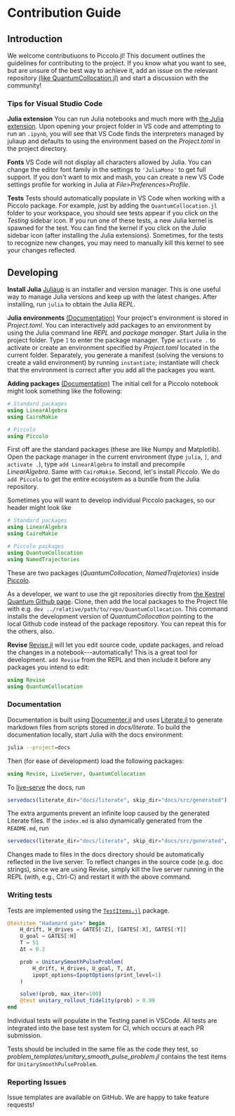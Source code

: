 # Contribution Guide

## Introduction

We welcome contributiuons to Piccolo.jl! This document outlines the guidelines for contributing to the project. If you know what you want to see, but are unsure of the best way to achieve it, add an issue on the relevant repository [(like QuantumCollocation.jl)](https://github.com/harmoniqs/QuantumCollocation.jl/issues) and start a discussion with the community! 

### Tips for Visual Studio Code
__Julia extension__ You can run Julia notebooks and much more with [the Julia extension](https://code.visualstudio.com/docs/languages/julia). Upon opening your project folder in VS code and attempting to run an `.ipynb`, you will see that VS Code finds the interpreters managed by juliaup and defaults to using the environment based on the _Project.toml_ in the project directory.

__Fonts__ VS Code will not display all characters allowed by Julia. You can change the editor font family in the settings to `'JuliaMono'` to get full support. If you don't want to mix and mash, you can create a new VS Code settings profile for working in Julia at _File>Preferences>Profile_.

__Tests__ Tests should automatically populate in VS Code when working with a Piccolo package. For example, just by adding the `QuantumCollocation.jl` folder to your workspace, you should see tests appear if you click on the _Testing_ sidebar icon. If you run one of these tests, a new Julia kernel is spawned for the test. You can find the kernel if you click on the _Julia_ sidebar icon (after installing the Julia extensions). Sometimes, for the tests to recognize new changes, you may need to manually kill this kernel to see your changes reflected.

## Developing

__Install Julia__ [Juliaup](https://github.com/JuliaLang/juliaup) is an installer and version manager. This is one useful way to manage Julia versions and keep up with the latest changes. After installing, run `julia` to obtain the Julia _REPL_.

__Julia environments__
[(Documentation)](https://pkgdocs.julialang.org/v1/environments/#Using-someone-else's-project) Your project's environment is stored in _Project.toml_. You can interactively add packages to an environment by using the Julia command line _REPL_ and _package manager_.  Start Julia in the project folder. Type `]` to enter the package manager. Type `activate .` to activate or create an environment specified by _Project.toml_ located in the current folder. Separately, you generate a manifest (solving the versions to create a valid environment) by running `instantiate`; instantiate will check that the environment is correct after you add all the packages you want.

__Adding packages__
[(Documentation)](https://pkgdocs.julialang.org/v1/managing-packages/#Adding-packages) The initial cell for a Piccolo notebook might look something like the following:
```Julia
# Standard packages
using LinearAlgebra
using CairoMakie

# Piccolo
using Piccolo
```

First off are the standard packages (these are like Numpy and Matplotlib). Open the package manager in the current environment (type `julia`, `]`, and `activate .`), type `add LinearAlgebra` to install and precompile _LinearAlgebra_. Same with `CairoMakie`. Second, let's install _Piccolo_. We do `add Piccolo` to get the entire ecosystem as a bundle from the Julia repository.

Sometimes you will want to develop individual Piccolo packages, so our header might look like
```Julia
# Standard packages
using LinearAlgebra
using CairoMakie

# Piccolo packages
using QuantumCollocation
using NamedTrajectories
```

These are two packages (_QuantumCollocation_, _NamedTrajetories_) inside [Piccolo](https://docs.juliahub.com/General/Piccolo/stable/). 

As a developer, we want to use the git repositories directly from [the Kestrel Quantum Github page](https://github.com/harmoniqs). Clone, then add the local packages to the Project file with e.g. `dev ../relative/path/to/repo/QuantumCollocation`. This command installs the development version of _QuantumCollocation_ pointing to the local Github code instead of the package repository. You can repeat this for the others, also.

__Revise__
[Revise.jl](https://timholy.github.io/Revise.jl/stable/) will let you edit source code, update packages, and reload the changes in a notebook---automatically! This is a great tool for development. `add Revise` from the REPL and then include it before any packages you intend to edit:
```Julia
using Revise
using QuantumCollocation
```

### Documentation

Documentation is built using [Documenter.jl](https://github.com/JuliaDocs/Documenter.jl) and uses [Literate.jl](https://github.com/fredrikekre/Literate.jl) to generate markdown files from scripts stored in *docs/literate*. To build the documentation locally, start Julia with the docs environment:

```bash
julia --project=docs
```

Then (for ease of development) load the following packages:

```julia
using Revise, LiveServer, QuantumCollocation
```

To [live-serve](https://juliadocs.org/LiveServer.jl/dev/lib/public/) the docs, run
```julia
servedocs(literate_dir="docs/literate", skip_dir="docs/src/generated")
```
The extra arguments prevent an infinite loop caused by the generated Literate files. If the `index.md` is also dynamically generated from the `README.md`, run
```julia
servedocs(literate_dir="docs/literate", skip_dir="docs/src/generated", skip_files=["docs/src/index.md"])
```

Changes made to files in the docs directory should be automatically reflected in the live server. To reflect changes in the source code (e.g. doc strings), since we are using Revise, simply kill the live server running in the REPL (with, e.g., Ctrl-C) and restart it with the above command. 

### Writing tests

Tests are implemented using the [`TestItems.jl`](https://www.julia-vscode.org/docs/stable/userguide/testitems/) package. 

```Julia
@testitem "Hadamard gate" begin
    H_drift, H_drives = GATES[:Z], [GATES[:X], GATES[:Y]]
    U_goal = GATES[:H]
    T = 51
    Δt = 0.2

    prob = UnitarySmoothPulseProblem(
        H_drift, H_drives, U_goal, T, Δt,
        ipopt_options=IpoptOptions(print_level=1)
    )

    solve!(prob, max_iter=100)
    @test unitary_rollout_fidelity(prob) > 0.99
end
```

Individual tests will populate in the Testing panel in VSCode. All tests are integrated into the base test system for CI, which occurs at each PR submission.

Tests should be included in the same file as the code they test, so _problem_templates/unitary_smooth_pulse_problem.jl_ contains the test items for `UnitarySmoothPulseProblem`.

### Reporting Issues

Issue templates are available on GitHub. We are happy to take feature requests!
